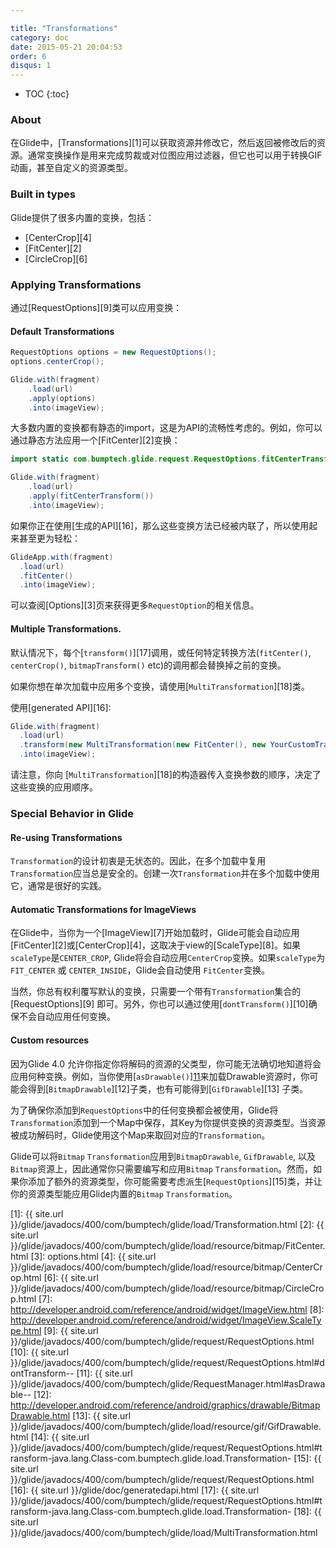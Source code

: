 ```yaml
---

title: "Transformations"
category: doc
date: 2015-05-21 20:04:53
order: 6
disqus: 1
---
```

* TOC
{:toc}

### About

在Glide中，[Transformations][1]可以获取资源并修改它，然后返回被修改后的资源。通常变换操作是用来完成剪裁或对位图应用过滤器，但它也可以用于转换GIF动画，甚至自定义的资源类型。

### Built in types

Glide提供了很多内置的变换，包括：

* [CenterCrop][4]
* [FitCenter][2]
* [CircleCrop][6]

### Applying Transformations

通过[RequestOptions][9]类可以应用变换：

#### Default Transformations

```java
RequestOptions options = new RequestOptions();
options.centerCrop();

Glide.with(fragment)
    .load(url)
    .apply(options)
    .into(imageView);
```

大多数内置的变换都有静态的import，这是为API的流畅性考虑的。例如，你可以通过静态方法应用一个[FitCenter][2]变换：

```java
import static com.bumptech.glide.request.RequestOptions.fitCenterTransform;

Glide.with(fragment)
    .load(url)
    .apply(fitCenterTransform())
    .into(imageView);
```

如果你正在使用[生成的API][16]，那么这些变换方法已经被内联了，所以使用起来甚至更为轻松：

```java
GlideApp.with(fragment)
  .load(url)
  .fitCenter()
  .into(imageView);
```

可以查阅[Options][3]页来获得更多`RequestOption`的相关信息。

#### Multiple Transformations.

默认情况下，每个[``transform()``][17]调用，或任何特定转换方法(``fitCenter()``, ``centerCrop()``, ``bitmapTransform()`` etc)的调用都会替换掉之前的变换。

如果你想在单次加载中应用多个变换，请使用[``MultiTransformation``][18]类。

使用[generated API][16]:

```java
Glide.with(fragment)
  .load(url)
  .transform(new MultiTransformation(new FitCenter(), new YourCustomTransformation())
  .into(imageView);
```

请注意，你向 [``MultiTransformation``][18]的构造器传入变换参数的顺序，决定了这些变换的应用顺序。

### Special Behavior in Glide

#### Re-using Transformations
``Transformation``的设计初衷是无状态的。因此，在多个加载中复用``Transformation``应当总是安全的。创建一次``Transformation``并在多个加载中使用它，通常是很好的实践。

#### Automatic Transformations for ImageViews
在Glide中，当你为一个[ImageView][7]开始加载时，Glide可能会自动应用[FitCenter][2]或[CenterCrop][4]，这取决于view的[ScaleType][8]。如果`scaleType`是``CENTER_CROP``, Glide将会自动应用``CenterCrop``变换。如果`scaleType`为``FIT_CENTER`` 或 ``CENTER_INSIDE``，Glide会自动使用 ``FitCenter``变换。

当然，你总有权利覆写默认的变换，只需要一个带有``Transformation``集合的[RequestOptions][9] 即可。另外，你也可以通过使用[``dontTransform()``][10]确保不会自动应用任何变换。

#### Custom resources
因为Glide 4.0 允许你指定你将解码的资源的父类型，你可能无法确切地知道将会应用何种变换。例如，当你使用[``asDrawable()``][11](或就是普通的``with()``，因为``asDrawable()``是默认情形)来加载Drawable资源时，你可能会得到[``BitmapDrawable``][12]子类，也有可能得到[``GifDrawable``][13] 子类。

为了确保你添加到``RequestOptions``中的任何变换都会被使用，Glide将``Transformation``添加到一个Map中保存，其Key为你提供变换的资源类型。当资源被成功解码时，Glide使用这个Map来取回对应的``Transformation``。

Glide可以将``Bitmap`` ``Transformation``应用到``BitmapDrawable``, ``GifDrawable``, 以及``Bitmap``资源上，因此通常你只需要编写和应用``Bitmap`` ``Transformation``。然而，如果你添加了额外的资源类型，你可能需要考虑派生[``RequestOptions``][15]类，并让你的资源类型能应用Glide内置的``Bitmap`` ``Transformation``。

[1]: {{ site.url }}/glide/javadocs/400/com/bumptech/glide/load/Transformation.html
[2]: {{ site.url }}/glide/javadocs/400/com/bumptech/glide/load/resource/bitmap/FitCenter.html
[3]: options.html
[4]: {{ site.url }}/glide/javadocs/400/com/bumptech/glide/load/resource/bitmap/CenterCrop.html
[6]: {{ site.url }}/glide/javadocs/400/com/bumptech/glide/load/resource/bitmap/CircleCrop.html
[7]: http://developer.android.com/reference/android/widget/ImageView.html
[8]: http://developer.android.com/reference/android/widget/ImageView.ScaleType.html
[9]: {{ site.url }}/glide/javadocs/400/com/bumptech/glide/request/RequestOptions.html
[10]: {{ site.url }}/glide/javadocs/400/com/bumptech/glide/request/RequestOptions.html#dontTransform--
[11]: {{ site.url }}/glide/javadocs/400/com/bumptech/glide/RequestManager.html#asDrawable--
[12]: http://developer.android.com/reference/android/graphics/drawable/BitmapDrawable.html
[13]: {{ site.url }}/glide/javadocs/400/com/bumptech/glide/load/resource/gif/GifDrawable.html
[14]: {{ site.url }}/glide/javadocs/400/com/bumptech/glide/request/RequestOptions.html#transform-java.lang.Class-com.bumptech.glide.load.Transformation-
[15]: {{ site.url }}/glide/javadocs/400/com/bumptech/glide/request/RequestOptions.html
[16]: {{ site.url }}/glide/doc/generatedapi.html
[17]: {{ site.url }}/glide/javadocs/400/com/bumptech/glide/request/RequestOptions.html#transform-java.lang.Class-com.bumptech.glide.load.Transformation-
[18]: {{ site.url }}/glide/javadocs/400/com/bumptech/glide/load/MultiTransformation.html
